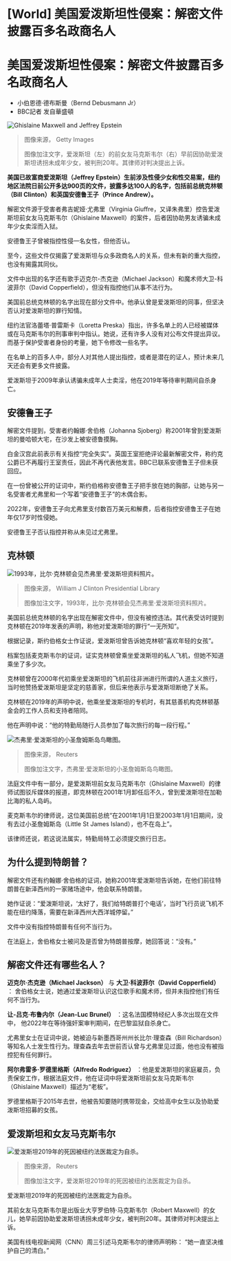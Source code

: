 # [World] 美国爱泼斯坦性侵案：解密文件披露百多名政商名人

#  美国爱泼斯坦性侵案：解密文件披露百多名政商名人

  * 小伯恩德·德布斯曼（Bernd Debusmann Jr） 
  * BBC記者 发自華盛頓 


![Ghislaine Maxwell and Jeffrey Epstein](_132209027_gettyimages-590696434.jpg)

> 图像来源，  Getty Images
>
> 图像加注文字，爱泼斯坦（左）的前女友马克斯韦尔（右）早前因协助爱泼斯坦诱拐未成年少女，被判刑20年。其律师对判决提出上诉。

**美国已故富商爱泼斯坦（Jeffrey Epstein）生前涉及性侵少女和性交易案，纽约地区法院日前公开多达900页的文件，披露多达100人的名字，包括前总统克林顿（Bill Clinton）和英国安德鲁王子（Prince Andrew）。**

解密文件源于受害者弗吉妮娅·尤弗里（Virginia Giuffre，又译朱弗里）控告爱泼斯坦前女友马克斯韦尔（Ghislaine Maxwell）的案件，后者因协助男友诱骗未成年少女卖淫而入狱。

安德鲁王子曾被指控性侵一名女性，但他否认。

至今，这些文件仅揭露了爱泼斯坦与众多政商名人的关系，但未有新的重大指控，也没有揭露其同伙。

文件中出现的名字还有歌手迈克尔-杰克逊（Michael Jackson）和魔术师大卫-科波菲尔（David Copperfield），但没有指控他们从事不法行为。

美国前总统克林顿的名字出现在部分文件中。他承认曾是爱泼斯坦的同事，但坚决否认对爱泼斯坦的罪行知情。

纽约法官洛蕾塔·普雷斯卡（Loretta Preska）指出，许多名单上的人已经被媒体或在马克斯韦尔的刑事审判中指认。她说，还有许多人没有对公布文件提出异议。而基于保护受害者身份的考量，她下令修改一些名字。

在名单上的百多人中，部分人对其他人提出指控，或者是潜在的证人，预计未来几天还会有更多文件披露。

爱泼斯坦于2009年承认诱骗未成年人士卖淫，他在2019年等待审判期间自杀身亡。

##  安德鲁王子


解密文件提到，受害者约翰娜·舍伯格（Johanna Sjoberg）称2001年曾到爱泼斯坦的曼哈顿大宅，在沙发上被安德鲁摸胸。

白金汉宫此前表示有关指控“完全失实”。英国王室拒绝评论最新解密文件，称约克公爵已不再履行王室责任，因此不再代表他发言。BBC已联系安德鲁王子但未获回应。

在一份曾被公开的证词中，斯约伯格称安德鲁王子把手放在她的胸部，让她与另一名受害者尤弗里和一个写着“安德鲁王子”的木偶合影。

2022年，安德鲁王子向尤弗里支付数百万美元和解费，后者指控安德鲁王子在她年仅17岁时性侵她。

安德鲁王子否认指控并称从未见过尤弗里。

##  克林顿

![1993年，比尔·克林顿会见杰弗里·爱泼斯坦资料照片。](_132204024_02601dbaf451194242e19decdbdc73dc0008b2e1.png)

> 图像来源，  William J Clinton Presidential Library
>
> 图像加注文字，1993年，比尔·克林顿会见杰弗里·爱泼斯坦资料照片。

美国前总统克林顿的名字出现在解密文件中，但没有被控违法。其代表受访时提到克林顿在2019年发表的声明，称他对爱泼斯坦的罪行“一无所知”。

根据记录，斯约伯格女士作证说，爱泼斯坦曾告诉她克林顿“喜欢年轻的女孩”。

档案包括麦克斯韦尔的证词，证实克林顿曾乘坐爱泼斯坦的私人飞机，但她不知道乘坐了多少次。

克林顿曾在2000年代初乘坐爱泼斯坦的飞机前往非洲进行所谓的人道主义旅行，当时他赞扬爱泼斯坦是坚定的慈善家，但后来他表示与爱泼斯坦断绝了关系。

克林顿在2019年的声明中说，他乘坐爱泼斯坦的专机时，有其慈善机构克林顿基金会的工作人员和支持者陪同。

他在声明中说：“他的特勤局随行人员参加了每次旅行的每一段行程。”

![杰弗里·爱泼斯坦的小圣詹姆斯岛鸟瞰图。](_123863298_little1.jpg)

> 图像来源，  Reuters
>
> 图像加注文字，杰弗里·爱泼斯坦的小圣詹姆斯岛鸟瞰图。

法庭文件中有一部分，是爱泼斯坦前女友马克斯韦尔（Ghislaine Maxwell）的律师试图驳斥媒体的报道，即克林顿在2001年1月卸任后不久，曾到爱泼斯坦在加勒比海的私人岛屿。

麦克斯韦尔的律师说，这位美国前总统“在2001年1月1日至2003年1月1日期间，没有去过小圣詹姆斯岛（Little St James Island），也不在岛上”。

该律师还说，若这说法属实，特勤局特工必须提交旅行日志。

##  为什么提到特朗普？

解密文件还有约翰娜·舍伯格的证词，她称2001年爱泼斯坦告诉她，在他们前往特朗普在新泽西州的一家赌场途中，他会联系特朗普。

她作证说：“爱泼斯坦说，‘太好了，我们给特朗普打个电话’，当时飞行员说飞机不能在纽约降落，需要在新泽西州大西洋城停留。”

文件中没有指控特朗普有任何不当行为。

在法庭上，舍伯格女士被问及是否曾为特朗普按摩，她回答说：“没有。”

##  解密文件还有哪些名人？

**迈克尔·杰克逊（Michael Jackson）** 与 **大卫·科波菲尔（David Copperfield）** ： 舍伯格女士说，她通过爱泼斯坦认识这位歌手和魔术师，但并未指控他们有任何不当行为。

**让-吕克·布鲁内尔（Jean-Luc Brunel）** ：这名法国模特经纪人多次出现在文件中， 他2022年在等待强奸案审判期间，在巴黎监狱自杀身亡。

尤弗里女士在证词中说，她被迫与新墨西哥州州长比尔·理查森（Bill Richardson）等知名人士发生性行为。理查森去年去世前否认曾与尤弗里见过面，他也没有被指控犯有任何罪行。

**阿尔弗雷多·罗德里格斯（Alfredo Rodriguez）** ：他是爱泼斯坦的家庭雇员，负责保安工作，根据法庭文件，他在证词中将爱泼斯坦前女友马克斯韦尔（Ghislaine Maxwell）描述为“老板”。

罗德里格斯于2015年去世，他被告知要随时携带现金，交给高中女生以及协助爱泼斯坦招募的女孩。

##  爱泼斯坦和女友马克斯韦尔

![爱泼斯坦2019年的死因被纽约法医裁定为自杀。](_130067115_epstein-index-reuters.jpg)

> 图像来源，  Reuters
>
> 图像加注文字，爱泼斯坦2019年的死因被纽约法医裁定为自杀。

爱泼斯坦2019年的死因被纽约法医裁定为自杀。

其前女友马克斯韦尔是出版业大亨罗伯特·马克斯韦尔（Robert Maxwell）的女儿，她早前因协助爱泼斯坦诱拐未成年少女，被判刑20年。其律师对判决提出上诉。

美国有线电视新闻网（CNN）周三引述马克斯韦尔的律师声明称： “她一直坚决维护自己的清白。”


